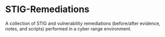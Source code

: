 # STIG-Remediations
A collection of STIG and vulnerability remediations (before/after evidence, notes, and scripts) performed in a cyber range environment.
